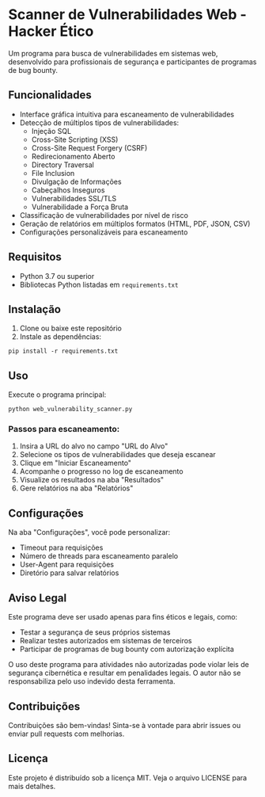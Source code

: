 # Scanner de Vulnerabilidades Web - Hacker Ético

Um programa para busca de vulnerabilidades em sistemas web, desenvolvido para profissionais de segurança e participantes de programas de bug bounty.

## Funcionalidades

- Interface gráfica intuitiva para escaneamento de vulnerabilidades
- Detecção de múltiplos tipos de vulnerabilidades:
  - Injeção SQL
  - Cross-Site Scripting (XSS)
  - Cross-Site Request Forgery (CSRF)
  - Redirecionamento Aberto
  - Directory Traversal
  - File Inclusion
  - Divulgação de Informações
  - Cabeçalhos Inseguros
  - Vulnerabilidades SSL/TLS
  - Vulnerabilidade a Força Bruta
- Classificação de vulnerabilidades por nível de risco
- Geração de relatórios em múltiplos formatos (HTML, PDF, JSON, CSV)
- Configurações personalizáveis para escaneamento

## Requisitos

- Python 3.7 ou superior
- Bibliotecas Python listadas em `requirements.txt`

## Instalação

1. Clone ou baixe este repositório
2. Instale as dependências:

```
pip install -r requirements.txt
```

## Uso

Execute o programa principal:

```
python web_vulnerability_scanner.py
```

### Passos para escaneamento:

1. Insira a URL do alvo no campo "URL do Alvo"
2. Selecione os tipos de vulnerabilidades que deseja escanear
3. Clique em "Iniciar Escaneamento"
4. Acompanhe o progresso no log de escaneamento
5. Visualize os resultados na aba "Resultados"
6. Gere relatórios na aba "Relatórios"

## Configurações

Na aba "Configurações", você pode personalizar:

- Timeout para requisições
- Número de threads para escaneamento paralelo
- User-Agent para requisições
- Diretório para salvar relatórios

## Aviso Legal

Este programa deve ser usado apenas para fins éticos e legais, como:

- Testar a segurança de seus próprios sistemas
- Realizar testes autorizados em sistemas de terceiros
- Participar de programas de bug bounty com autorização explícita

O uso deste programa para atividades não autorizadas pode violar leis de segurança cibernética e resultar em penalidades legais. O autor não se responsabiliza pelo uso indevido desta ferramenta.

## Contribuições

Contribuições são bem-vindas! Sinta-se à vontade para abrir issues ou enviar pull requests com melhorias.

## Licença

Este projeto é distribuído sob a licença MIT. Veja o arquivo LICENSE para mais detalhes.